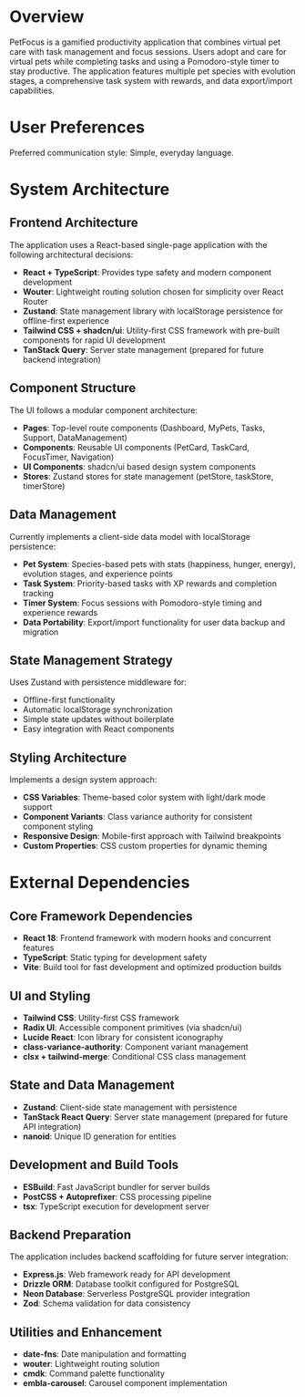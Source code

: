# Overview

PetFocus is a gamified productivity application that combines virtual pet care with task management and focus sessions. Users adopt and care for virtual pets while completing tasks and using a Pomodoro-style timer to stay productive. The application features multiple pet species with evolution stages, a comprehensive task system with rewards, and data export/import capabilities.

# User Preferences

Preferred communication style: Simple, everyday language.

# System Architecture

## Frontend Architecture
The application uses a React-based single-page application with the following architectural decisions:

- **React + TypeScript**: Provides type safety and modern component development
- **Wouter**: Lightweight routing solution chosen for simplicity over React Router
- **Zustand**: State management library with localStorage persistence for offline-first experience
- **Tailwind CSS + shadcn/ui**: Utility-first CSS framework with pre-built components for rapid UI development
- **TanStack Query**: Server state management (prepared for future backend integration)

## Component Structure
The UI follows a modular component architecture:
- **Pages**: Top-level route components (Dashboard, MyPets, Tasks, Support, DataManagement)
- **Components**: Reusable UI components (PetCard, TaskCard, FocusTimer, Navigation)
- **UI Components**: shadcn/ui based design system components
- **Stores**: Zustand stores for state management (petStore, taskStore, timerStore)

## Data Management
Currently implements a client-side data model with localStorage persistence:
- **Pet System**: Species-based pets with stats (happiness, hunger, energy), evolution stages, and experience points
- **Task System**: Priority-based tasks with XP rewards and completion tracking
- **Timer System**: Focus sessions with Pomodoro-style timing and experience rewards
- **Data Portability**: Export/import functionality for user data backup and migration

## State Management Strategy
Uses Zustand with persistence middleware for:
- Offline-first functionality
- Automatic localStorage synchronization
- Simple state updates without boilerplate
- Easy integration with React components

## Styling Architecture
Implements a design system approach:
- **CSS Variables**: Theme-based color system with light/dark mode support
- **Component Variants**: Class variance authority for consistent component styling
- **Responsive Design**: Mobile-first approach with Tailwind breakpoints
- **Custom Properties**: CSS custom properties for dynamic theming

# External Dependencies

## Core Framework Dependencies
- **React 18**: Frontend framework with modern hooks and concurrent features
- **TypeScript**: Static typing for development safety
- **Vite**: Build tool for fast development and optimized production builds

## UI and Styling
- **Tailwind CSS**: Utility-first CSS framework
- **Radix UI**: Accessible component primitives (via shadcn/ui)
- **Lucide React**: Icon library for consistent iconography
- **class-variance-authority**: Component variant management
- **clsx + tailwind-merge**: Conditional CSS class management

## State and Data Management
- **Zustand**: Client-side state management with persistence
- **TanStack React Query**: Server state management (prepared for future API integration)
- **nanoid**: Unique ID generation for entities

## Development and Build Tools
- **ESBuild**: Fast JavaScript bundler for server builds
- **PostCSS + Autoprefixer**: CSS processing pipeline
- **tsx**: TypeScript execution for development server

## Backend Preparation
The application includes backend scaffolding for future server integration:
- **Express.js**: Web framework ready for API development
- **Drizzle ORM**: Database toolkit configured for PostgreSQL
- **Neon Database**: Serverless PostgreSQL provider integration
- **Zod**: Schema validation for data consistency

## Utilities and Enhancement
- **date-fns**: Date manipulation and formatting
- **wouter**: Lightweight routing solution
- **cmdk**: Command palette functionality
- **embla-carousel**: Carousel component implementation